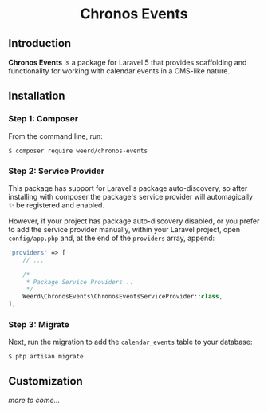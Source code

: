 <h1 align="center">Chronos Events</h1>


## Introduction
**Chronos Events** is a package for Laravel 5 that provides scaffolding and functionality for working with calendar events in a CMS-like nature.


## Installation

### Step 1: Composer
From the command line, run:

```shell
$ composer require weerd/chronos-events
```

### Step 2: Service Provider

This package has support for Laravel's package auto-discovery, so after installing with composer the package's service provider will automagically ✨ be registered and enabled.

However, if your project has package auto-discovery disabled, or you prefer to add the service provider manually, within your Laravel project, open `config/app.php` and, at the end of the `providers` array, append:

```php
'providers' => [
    // ...

    /*
     * Package Service Providers...
     */
    Weerd\ChronosEvents\ChronosEventsServiceProvider::class,
],
```

### Step 3: Migrate
Next, run the migration to add the `calendar_events` table to your database:

```shell
$ php artisan migrate
```



## Customization
_more to come..._
